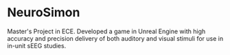 # NeuroSimon
Master's Project in ECE. Developed a game in Unreal Engine with high accuracy and precision delivery of both auditory and visual stimuli for use in in-unit sEEG studies.
